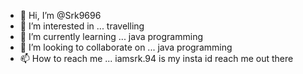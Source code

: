 - 👋 Hi, I’m @Srk9696
- 👀 I’m interested in ... travelling 
- 🌱 I’m currently learning ... java programming 
- 💞️ I’m looking to collaborate on ... java programming 
- 📫 How to reach me ... iamsrk.94 is my insta id reach me out there

<!---
Srk9696/Srk9696 is a ✨ special ✨ repository because its `README.md` (this file) appears on your GitHub profile.
You can click the Preview link to take a look at your changes.
--->
